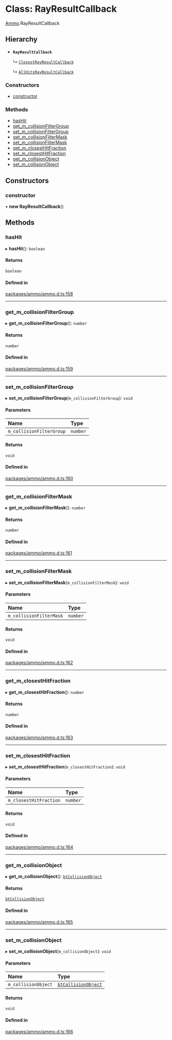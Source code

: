 # Class: RayResultCallback

[Ammo](../modules/Ammo.md).RayResultCallback

## Hierarchy

- **`RayResultCallback`**

  ↳ [`ClosestRayResultCallback`](Ammo.ClosestRayResultCallback.md)

  ↳ [`AllHitsRayResultCallback`](Ammo.AllHitsRayResultCallback.md)


### Constructors

- [constructor](Ammo.RayResultCallback.md#constructor)

### Methods

- [hasHit](Ammo.RayResultCallback.md#hashit)
- [get\_m\_collisionFilterGroup](Ammo.RayResultCallback.md#get_m_collisionfiltergroup)
- [set\_m\_collisionFilterGroup](Ammo.RayResultCallback.md#set_m_collisionfiltergroup)
- [get\_m\_collisionFilterMask](Ammo.RayResultCallback.md#get_m_collisionfiltermask)
- [set\_m\_collisionFilterMask](Ammo.RayResultCallback.md#set_m_collisionfiltermask)
- [get\_m\_closestHitFraction](Ammo.RayResultCallback.md#get_m_closesthitfraction)
- [set\_m\_closestHitFraction](Ammo.RayResultCallback.md#set_m_closesthitfraction)
- [get\_m\_collisionObject](Ammo.RayResultCallback.md#get_m_collisionobject)
- [set\_m\_collisionObject](Ammo.RayResultCallback.md#set_m_collisionobject)

## Constructors

### constructor

• **new RayResultCallback**()

## Methods

### hasHit

▸ **hasHit**(): `boolean`

#### Returns

`boolean`

#### Defined in

[packages/ammo/ammo.d.ts:158](https://github.com/Orillusion/orillusion/blob/main/packages/ammo/ammo.d.ts#L158)

___

### get\_m\_collisionFilterGroup

▸ **get_m_collisionFilterGroup**(): `number`

#### Returns

`number`

#### Defined in

[packages/ammo/ammo.d.ts:159](https://github.com/Orillusion/orillusion/blob/main/packages/ammo/ammo.d.ts#L159)

___

### set\_m\_collisionFilterGroup

▸ **set_m_collisionFilterGroup**(`m_collisionFilterGroup`): `void`

#### Parameters

| Name | Type |
| :------ | :------ |
| `m_collisionFilterGroup` | `number` |

#### Returns

`void`

#### Defined in

[packages/ammo/ammo.d.ts:160](https://github.com/Orillusion/orillusion/blob/main/packages/ammo/ammo.d.ts#L160)

___

### get\_m\_collisionFilterMask

▸ **get_m_collisionFilterMask**(): `number`

#### Returns

`number`

#### Defined in

[packages/ammo/ammo.d.ts:161](https://github.com/Orillusion/orillusion/blob/main/packages/ammo/ammo.d.ts#L161)

___

### set\_m\_collisionFilterMask

▸ **set_m_collisionFilterMask**(`m_collisionFilterMask`): `void`

#### Parameters

| Name | Type |
| :------ | :------ |
| `m_collisionFilterMask` | `number` |

#### Returns

`void`

#### Defined in

[packages/ammo/ammo.d.ts:162](https://github.com/Orillusion/orillusion/blob/main/packages/ammo/ammo.d.ts#L162)

___

### get\_m\_closestHitFraction

▸ **get_m_closestHitFraction**(): `number`

#### Returns

`number`

#### Defined in

[packages/ammo/ammo.d.ts:163](https://github.com/Orillusion/orillusion/blob/main/packages/ammo/ammo.d.ts#L163)

___

### set\_m\_closestHitFraction

▸ **set_m_closestHitFraction**(`m_closestHitFraction`): `void`

#### Parameters

| Name | Type |
| :------ | :------ |
| `m_closestHitFraction` | `number` |

#### Returns

`void`

#### Defined in

[packages/ammo/ammo.d.ts:164](https://github.com/Orillusion/orillusion/blob/main/packages/ammo/ammo.d.ts#L164)

___

### get\_m\_collisionObject

▸ **get_m_collisionObject**(): [`btCollisionObject`](Ammo.btCollisionObject.md)

#### Returns

[`btCollisionObject`](Ammo.btCollisionObject.md)

#### Defined in

[packages/ammo/ammo.d.ts:165](https://github.com/Orillusion/orillusion/blob/main/packages/ammo/ammo.d.ts#L165)

___

### set\_m\_collisionObject

▸ **set_m_collisionObject**(`m_collisionObject`): `void`

#### Parameters

| Name | Type |
| :------ | :------ |
| `m_collisionObject` | [`btCollisionObject`](Ammo.btCollisionObject.md) |

#### Returns

`void`

#### Defined in

[packages/ammo/ammo.d.ts:166](https://github.com/Orillusion/orillusion/blob/main/packages/ammo/ammo.d.ts#L166)
